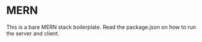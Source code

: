 # MERN

This is a bare MERN stack boilerplate. Read the package.json on how to run the server and client.
